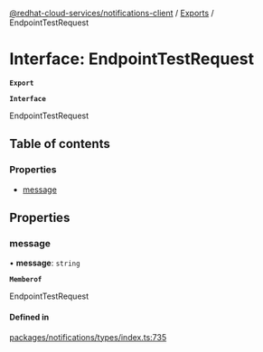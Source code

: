 [@redhat-cloud-services/notifications-client](../README.md) / [Exports](../modules.md) / EndpointTestRequest

# Interface: EndpointTestRequest

**`Export`**

**`Interface`**

EndpointTestRequest

## Table of contents

### Properties

- [message](EndpointTestRequest.md#message)

## Properties

### message

• **message**: `string`

**`Memberof`**

EndpointTestRequest

#### Defined in

[packages/notifications/types/index.ts:735](https://github.com/RedHatInsights/javascript-clients/blob/master/packages/notifications/types/index.ts#L735)
